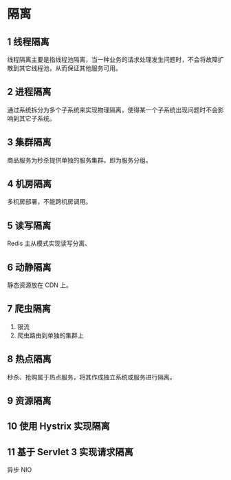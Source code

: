 # 隔离

## 1 线程隔离

线程隔离主要是指线程池隔离，当一种业务的请求处理发生问题时，不会将故障扩散到其它线程池，从而保证其他服务可用。

## 2 进程隔离

通过系统拆分为多个子系统来实现物理隔离，使得某一个子系统出现问题时不会影响到其它子系统。

## 3 集群隔离

商品服务为秒杀提供单独的服务集群，即为服务分组。

## 4 机房隔离

多机房部署，不能跨机房调用。

## 5 读写隔离

Redis 主从模式实现读写分离、

## 6 动静隔离

静态资源放在 CDN 上。

## 7 爬虫隔离

1. 限流
2. 爬虫路由到单独的集群上

## 8 热点隔离

秒杀、抢购属于热点服务，将其作成独立系统或服务进行隔离。

## 9 资源隔离

## 10 使用 Hystrix 实现隔离

## 11 基于 Servlet 3 实现请求隔离

异步 NIO